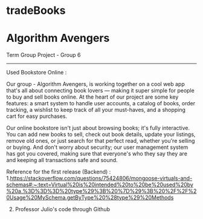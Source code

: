 # tradeBooks

# Algorithm Avengers

Term Group Project - Group 6

---

Used Bookstore Online :

Our group - Algorithm Avengers, is working together on a cool web app that's all about connecting book lovers — making it super simple for people to buy and sell books online. At the heart of our project are some key features: a smart system to handle user accounts, a catalog of books, order tracking, a wishlist to keep track of all your must-haves, and a shopping cart for easy purchases.

Our online bookstore isn't just about browsing books; it's fully interactive. You can add new books to sell, check out book details, update your listings, remove old ones, or just search for that perfect read, whether you're selling or buying. And don't worry about security; our user management system has got you covered, making sure that everyone's who they say they are and keeping all transactions safe and sound.

Reference for the first release (Backend) : 1.https://stackoverflow.com/questions/75424806/mongoose-virtuals-and-schemas#:~:text=Virtual%20is%20intended%20to%20be%20used%20by%20a,%3D%3D%3D%20type%29%3B%20%7D%29%3B%20%2F%2F%20Usage%20MySchema.getByType%20%28type%29%20Methods

2. Professor Julio's code through Github
